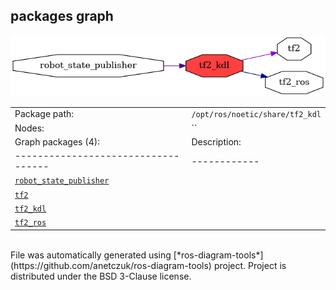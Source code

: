 <!--
File was automatically generated using 'ros-diagram-tools' project.
Project is distributed under the BSD 3-Clause license.
-->

## packages graph

[![tf2_kdl](tf2_kdl.png "tf2_kdl")](tf2_kdl.png)

|     |     |
| --- | --- |
| Package path: | `/opt/ros/noetic/share/tf2_kdl` |
| Nodes: | `` |
| Graph packages (4): | Description: |
| ----------------------------------- | ------------ |
| [`robot_state_publisher`](robot_state_publisher.html) |  |
| [`tf2`](tf2.html) |  |
| [`tf2_kdl`](tf2_kdl.html) |  |
| [`tf2_ros`](tf2_ros.html) |  |


</br>
File was automatically generated using [*ros-diagram-tools*](https://github.com/anetczuk/ros-diagram-tools) project.
Project is distributed under the BSD 3-Clause license.
